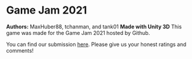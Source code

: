 # Game Jam 2021

**Authors:** MaxHuber88, tchanman, and tank01
**Made with Unity 3D**
This game was made for the Game Jam 2021 hosted by Github.

You can find our submission [here](itch.io). Please give us your honest ratings and comments!
